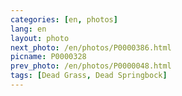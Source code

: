 ```yaml
---
categories: [en, photos]
lang: en
layout: photo
next_photo: /en/photos/P0000386.html
picname: P0000328
prev_photo: /en/photos/P0000048.html
tags: [Dead Grass, Dead Springbock]
---
```

